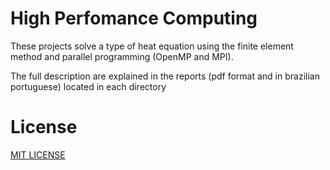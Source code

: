 # High Perfomance Computing

These projects solve a type of heat equation using the finite element method and parallel programming (OpenMP and MPI). 

The full description are explained in the reports (pdf format and in brazilian portuguese) located in each directory

# License
[MIT LICENSE](LICENSE)
